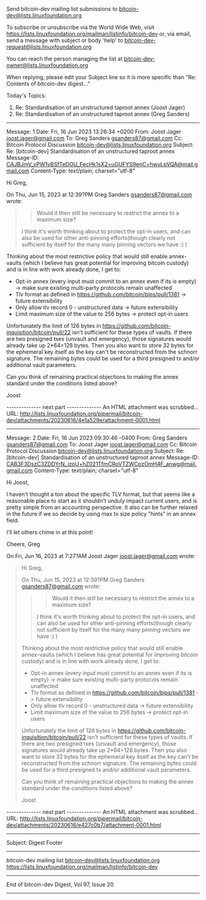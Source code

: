 Send bitcoin-dev mailing list submissions to
	bitcoin-dev@lists.linuxfoundation.org

To subscribe or unsubscribe via the World Wide Web, visit
	https://lists.linuxfoundation.org/mailman/listinfo/bitcoin-dev
or, via email, send a message with subject or body 'help' to
	bitcoin-dev-request@lists.linuxfoundation.org

You can reach the person managing the list at
	bitcoin-dev-owner@lists.linuxfoundation.org

When replying, please edit your Subject line so it is more specific
than "Re: Contents of bitcoin-dev digest..."


Today's Topics:

   1. Re: Standardisation of an unstructured taproot annex (Joost Jager)
   2. Re: Standardisation of an unstructured taproot annex
      (Greg Sanders)


----------------------------------------------------------------------

Message: 1
Date: Fri, 16 Jun 2023 13:26:34 +0200
From: Joost Jager <joost.jager@gmail.com>
To: Greg Sanders <gsanders87@gmail.com>
Cc: Bitcoin Protocol Discussion
	<bitcoin-dev@lists.linuxfoundation.org>
Subject: Re: [bitcoin-dev] Standardisation of an unstructured taproot
	annex
Message-ID:
	<CAJBJmV_vPW1vBSfTeDOU_FecHk1sX2=uGUFYS9enC=hwvLpVQA@mail.gmail.com>
Content-Type: text/plain; charset="utf-8"

Hi Greg,

On Thu, Jun 15, 2023 at 12:39?PM Greg Sanders <gsanders87@gmail.com> wrote:

> > Would it then still be necessary to restrict the annex to a maximum size?
>
> I think it's worth thinking about to protect the opt-in users, and can
> also be used for other anti-pinning efforts(though clearly not sufficient
> by itself for the many many pinning vectors we have :) )
>

Thinking about the most restrictive policy that would still enable
annex-vaults (which I believe has great potential for improving bitcoin
custody) and is in line with work already done, I get to:

* Opt-in annex (every input must commit to an annex even if its is empty)
-> make sure existing multi-party protocols remain unaffected
* Tlv format as defined in https://github.com/bitcoin/bips/pull/1381 ->
future extensibility
* Only allow tlv record 0 - unstructured data -> future extensibility
* Limit maximum size of the value to 256 bytes -> protect opt-in users

Unfortunately the limit of 126 bytes in
https://github.com/bitcoin-inquisition/bitcoin/pull/22 isn't sufficient for
these types of vaults. If there are two presigned txes (unvault and
emergency), those signatures would already take up 2*64=128 bytes. Then you
also want to store 32 bytes for the ephemeral key itself as the key can't
be reconstructed from the schnorr signature. The remaining bytes could be
used for a third presigned tx and/or additional vault parameters.

Can you think of remaining practical objections to making the annex
standard under the conditions listed above?

Joost

>
-------------- next part --------------
An HTML attachment was scrubbed...
URL: <http://lists.linuxfoundation.org/pipermail/bitcoin-dev/attachments/20230616/4e1a529e/attachment-0001.html>

------------------------------

Message: 2
Date: Fri, 16 Jun 2023 09:30:46 -0400
From: Greg Sanders <gsanders87@gmail.com>
To: Joost Jager <joost.jager@gmail.com>
Cc: Bitcoin Protocol Discussion
	<bitcoin-dev@lists.linuxfoundation.org>
Subject: Re: [bitcoin-dev] Standardisation of an unstructured taproot
	annex
Message-ID:
	<CAB3F3DszC3ZDDYrN_jzoU+hZ021TfmCRoVTZWCpzOmH4F_anwg@mail.gmail.com>
Content-Type: text/plain; charset="utf-8"

Hi Joost,

I haven't thought a ton about the specific TLV format, but that seems like
a reasonable place to start as it shouldn't unduly
impact current users, and is pretty simple from an accounting perspective.
It also can be further relaxed in the future if we so decide by using max
tx size policy "hints" in an annex field.

I'll let others chime in at this point!

Cheers,
Greg

On Fri, Jun 16, 2023 at 7:27?AM Joost Jager <joost.jager@gmail.com> wrote:

> Hi Greg,
>
> On Thu, Jun 15, 2023 at 12:39?PM Greg Sanders <gsanders87@gmail.com>
> wrote:
>
>> > Would it then still be necessary to restrict the annex to a maximum
>> size?
>>
>> I think it's worth thinking about to protect the opt-in users, and can
>> also be used for other anti-pinning efforts(though clearly not sufficient
>> by itself for the many many pinning vectors we have :) )
>>
>
> Thinking about the most restrictive policy that would still enable
> annex-vaults (which I believe has great potential for improving bitcoin
> custody) and is in line with work already done, I get to:
>
> * Opt-in annex (every input must commit to an annex even if its is empty)
> -> make sure existing multi-party protocols remain unaffected
> * Tlv format as defined in https://github.com/bitcoin/bips/pull/1381 ->
> future extensibility
> * Only allow tlv record 0 - unstructured data -> future extensibility
> * Limit maximum size of the value to 256 bytes -> protect opt-in users
>
> Unfortunately the limit of 126 bytes in
> https://github.com/bitcoin-inquisition/bitcoin/pull/22 isn't sufficient
> for these types of vaults. If there are two presigned txes (unvault and
> emergency), those signatures would already take up 2*64=128 bytes. Then you
> also want to store 32 bytes for the ephemeral key itself as the key can't
> be reconstructed from the schnorr signature. The remaining bytes could be
> used for a third presigned tx and/or additional vault parameters.
>
> Can you think of remaining practical objections to making the annex
> standard under the conditions listed above?
>
> Joost
>
>>
-------------- next part --------------
An HTML attachment was scrubbed...
URL: <http://lists.linuxfoundation.org/pipermail/bitcoin-dev/attachments/20230616/e427c0b7/attachment-0001.html>

------------------------------

Subject: Digest Footer

_______________________________________________
bitcoin-dev mailing list
bitcoin-dev@lists.linuxfoundation.org
https://lists.linuxfoundation.org/mailman/listinfo/bitcoin-dev


------------------------------

End of bitcoin-dev Digest, Vol 97, Issue 20
*******************************************
